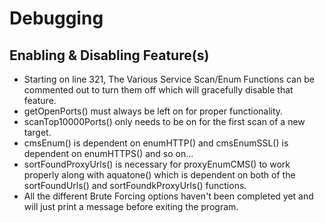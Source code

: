 # Debugging

## Enabling & Disabling Feature(s)

- Starting on line 321, The Various Service Scan/Enum Functions can be commented out to turn them off which will gracefully disable that feature.
- getOpenPorts() must always be left on for proper functionality.
- scanTop10000Ports() only needs to be on for the first scan of a new target.
- cmsEnum() is dependent on enumHTTP() and cmsEnumSSL() is dependent on enumHTTPS() and so on...
- sortFoundProxyUrls() is necessary for proxyEnumCMS() to work properly along with aquatone() which is dependent on both of the sortFoundUrls() and sortFoundkProxyUrls() functions.
- All the different Brute Forcing options haven't been completed yet and will just print a message before exiting the program.

